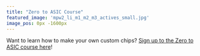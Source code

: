 ```yaml
---
title: "Zero to ASIC Course"
featured_image: 'mpw2_li_m1_m2_m3_actives_small.jpg'
image_pos: 0px -1600px
---
```


Want to learn how to make your own custom chips?
[Sign up to the Zero to ASIC course here](contact)!
